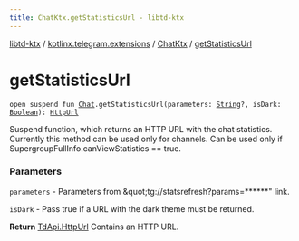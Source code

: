```yaml
---
title: ChatKtx.getStatisticsUrl - libtd-ktx
---
```


[libtd-ktx](../../index.html) / [kotlinx.telegram.extensions](../index.html) / [ChatKtx](index.html) / [getStatisticsUrl](./get-statistics-url.html)

# getStatisticsUrl

`open suspend fun `[`Chat`](https://tdlibx.github.io/td/docs/org/drinkless/td/libcore/telegram/TdApi/Chat.html)`.getStatisticsUrl(parameters: `[`String`](https://kotlinlang.org/api/latest/jvm/stdlib/kotlin/-string/index.html)`?, isDark: `[`Boolean`](https://kotlinlang.org/api/latest/jvm/stdlib/kotlin/-boolean/index.html)`): `[`HttpUrl`](https://tdlibx.github.io/td/docs/org/drinkless/td/libcore/telegram/TdApi/HttpUrl.html)

Suspend function, which returns an HTTP URL with the chat statistics. Currently this method can
be used only for channels. Can be used only if SupergroupFullInfo.canViewStatistics == true.

### Parameters

`parameters` - Parameters from &amp;quot;tg://statsrefresh?params=******&quot; link.

`isDark` - Pass true if a URL with the dark theme must be returned.

**Return**
[TdApi.HttpUrl](https://tdlibx.github.io/td/docs/org/drinkless/td/libcore/telegram/TdApi/HttpUrl.html) Contains an HTTP URL.

